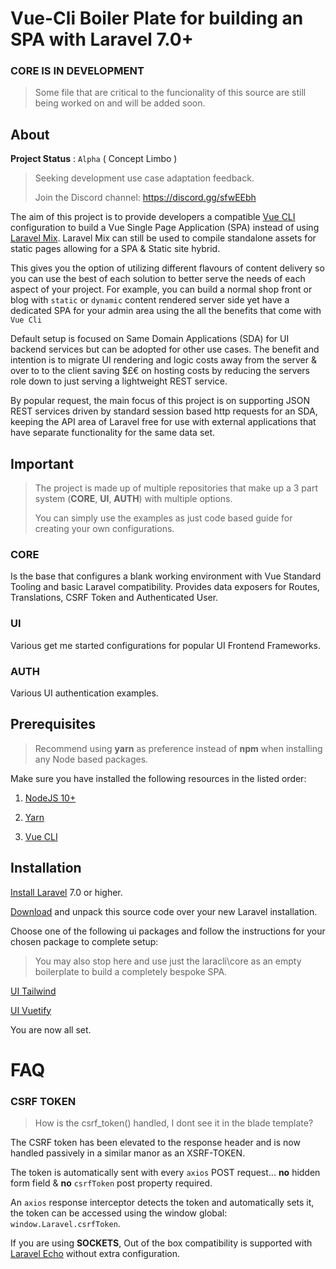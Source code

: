 # Vue-Cli Boiler Plate for building an SPA with Laravel 7.0+

### CORE IS IN DEVELOPMENT ###

> Some file that are critical to the funcionality of this source are still being worked on and will be added soon.

## About

**Project Status** : `Alpha` ( Concept Limbo )
> Seeking development use case adaptation feedback.
>
> Join the Discord channel: https://discord.gg/sfwEEbh

The aim of this project is to provide developers a compatible [Vue CLI](https://cli.vuejs.org) configuration to build a Vue Single Page Application (SPA) instead of using [Laravel Mix](https://laravel.com/docs/master/mix).
Laravel Mix can still be used to compile standalone assets for static pages allowing for a SPA & Static site hybrid.

This gives you the option of utilizing different flavours of content delivery so you can use the best of each solution to better serve the needs of each aspect of your project.
For example, you can build a normal shop front or blog with `static` or `dynamic` content rendered server side yet have a dedicated SPA for your admin area using the all the benefits that come with `Vue Cli`

Default setup is focused on Same Domain Applications (SDA) for UI backend services but can be adopted for other use cases.
The benefit and intention is to migrate UI rendering and logic costs away from the server & over to to the client saving $£€ on hosting costs by reducing the servers role down to just serving a lightweight REST service.

By popular request, the main focus of this project is on supporting JSON REST services driven by standard session based http requests for an SDA, keeping the API area of Laravel free for use with external applications that have separate functionality for the same data set.

## Important
> The project is made up of multiple repositories that make up a 3 part system (**CORE**, **UI**, **AUTH**) with multiple options.
>
> You can simply use the examples as just code based guide for creating your own configurations.

### CORE

Is the base that configures a blank working environment with Vue Standard Tooling and basic Laravel compatibility.
Provides data exposers for Routes, Translations, CSRF Token and Authenticated User.

### UI

Various get me started configurations for popular UI Frontend Frameworks.

### AUTH

Various UI authentication examples.

## Prerequisites

> Recommend using **yarn** as preference instead of **npm** when installing any Node based packages.

Make sure you have installed the following resources in the listed order:

1) [NodeJS 10+](https://nodejs.org)

2) [Yarn](https://yarnpkg.com/en/docs/instal)

3) [Vue CLI](https://cli.vuejs.org/guide/installation.html)

## Installation

[Install Laravel](https://laravel.com/docs/7.x) 7.0 or higher.

[Download](https://github.com/laracli/core/archive/master.zip) and unpack this source code over your new Laravel installation.

Choose one of the following ui packages and follow the instructions for your chosen package to complete setup:

> You may also stop here and use just the laracli\core as an empty boilerplate to build a completely bespoke SPA.

[UI Tailwind](https://github.com/laracli/ui-tailwind)

[UI Vuetify](https://github.com/laracli/ui-vuetify)

You are now all set.

# FAQ

### CSRF TOKEN

> How is the csrf_token() handled, I dont see it in the blade template?

The CSRF token has been elevated to the response header and is now handled passively in a similar manor as an XSRF-TOKEN.

The token is automatically sent with every `axios` POST request... **no** hidden form field & **no** `csrfToken` post property required.

An `axios` response interceptor detects the token and automatically sets it, the token can be accessed using the window global: `window.Laravel.csrfToken`.

If you are using **SOCKETS**, Out of the box compatibility is supported with [Laravel Echo](https://github.com/laravel/echo) without extra configuration.
